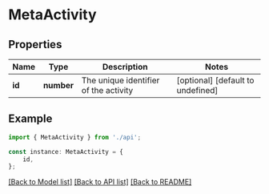 # MetaActivity


## Properties

Name | Type | Description | Notes
------------ | ------------- | ------------- | -------------
**id** | **number** | The unique identifier of the activity | [optional] [default to undefined]

## Example

```typescript
import { MetaActivity } from './api';

const instance: MetaActivity = {
    id,
};
```

[[Back to Model list]](../README.md#documentation-for-models) [[Back to API list]](../README.md#documentation-for-api-endpoints) [[Back to README]](../README.md)
